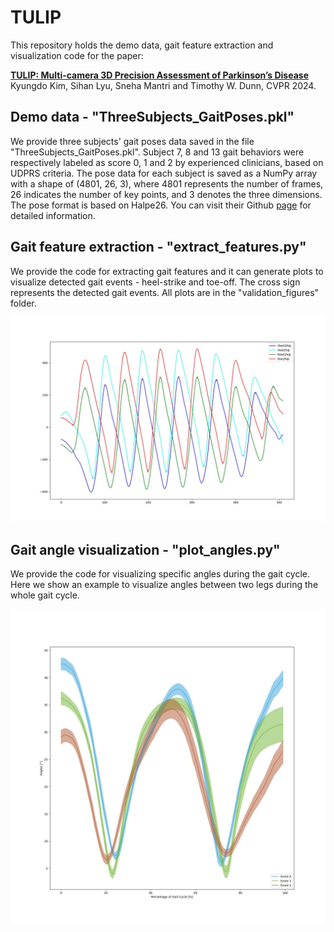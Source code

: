 # TULIP

This repository holds the demo data, gait feature extraction and visualization code for the paper:

[**TULIP: Multi-camera 3D Precision Assessment of Parkinson’s Disease**](https://openaccess.thecvf.com/content/CVPR2024/papers/Kim_TULIP_Multi-camera_3D_Precision_Assessment_of_Parkinsons_Disease_CVPR_2024_paper.pdf) Kyungdo Kim, Sihan Lyu, Sneha Mantri and Timothy W. Dunn, CVPR 2024. 

## Demo data - "ThreeSubjects_GaitPoses.pkl"
We provide three subjects' gait poses data saved in the file "ThreeSubjects_GaitPoses.pkl". Subject 7, 8 and 13 gait behaviors were respectively labeled as score 0, 1 and 2 by experienced clinicians, based on UDPRS criteria. The pose data for each subject is saved as a NumPy array with a shape of (4801, 26, 3), where 4801 represents the number of frames, 26 indicates the number of key points, and 3 denotes the three dimensions. The pose format is based on Halpe26. You can visit their Github [page](https://github.com/Fang-Haoshu/Halpe-FullBody) for detailed information.

## Gait feature extraction - "extract_features.py"
We provide the code for extracting gait features and it can generate plots to visualize detected gait events - heel-strike and toe-off. The cross sign represents the detected gait events. All plots are in the "validation_figures" folder.
<div align="center">
    <img src="validation_figures/sub7/gait_events_period1.jpg">
</div>

## Gait angle visualization - "plot_angles.py"
We provide the code for visualizing specific angles during the gait cycle. Here we show an example to visualize angles between two legs during the whole gait cycle.
<div align="center">
    <img src="angles_visualization.jpg">
</div>
